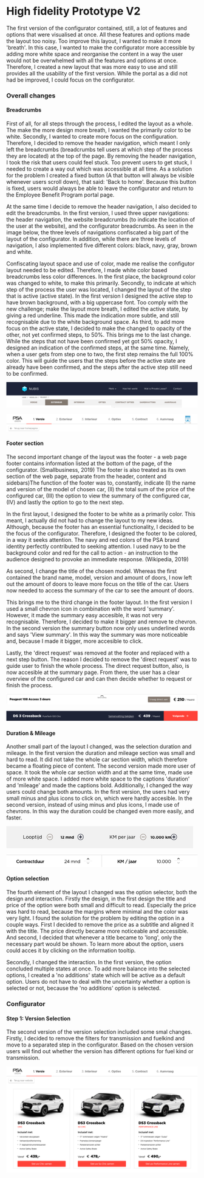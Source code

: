 # High fidelity Prototype V2

The first version of the configurator contained, still, a lot of features and options that were visualised at once. All these features and options made the layout too noisy. Too improve this layout, I wanted to make it more 'breath'. In this case, I wanted to make the configurator more accessible by adding more white space and reorganise the content in a way the user would not be overwhelmed with all the features and options at once. Therefore, I created a new layout that was more easy to use and still provides all the usability of the first version. While the portal as a did not had be improved, I could focus on the configurator.



### Overall changes

#### Breadcrumbs

First of all, for all steps through the process, I edited the layout as a whole. The make the more design more breath, I wanted the primarily color to be white. Secondly, I wanted to create more focus on the configuration. Therefore, I decided to remove the header navigation, which meant I only left the breadcrumbs \(breadcrumbs tell users at which step of the process they are located\) at the top of the page. By removing the header navigation, I took the risk that users could feel stuck. Too prevent users to get stuck, I needed to create a way out which was accessible at all time. As a solution for the problem I created a fixed button \(A that button will always be visible whenever users scroll down\), that said: 'Back to home'. Because this button is fixed, users would always be able to leave the configurator and return to the Employee Benefit Program portal page. 

At the same time I decide to remove the header navigation, I also decided to edit the breadcrumbs. In the first version, I used three upper navigations: the header navigation, the website breadcrumbs \(to indicate the location of the user at the website\), and the configurator breadcrumbs. As seen in the image below, the three levels of navigations confiscated a big part of the layout of the configurator. In addition, while there are three levels of navigation, I also implemented five different colors: black, navy, gray, brown and white.

Confiscating layout space and use of color, made me realise the configutor layout needed to be edited. Therefore, I made white color based breadcrumbs less color differences. In the first place, the background color was changed to white, to make this primarily. Secondly, to indicate at which step of the process the user was located, I changed the layout of the step that is active \(active state\). In the first version I designed the active step to have brown background, with a big uppercase font. Too comply with the new challenge; make the layout more breath, I edited the active state, by giving a red underline. This made the indication more subtle, and still recognisable due to the white background space. As third, to add more focus on the active state, I decided to make the changed to opacity of the other, not yet confirmed steps, to 50%. This brings me to the last change. While the steps that not have been confirmed yet got 50% opacity, I designed an indication of the confirmed steps, at the same time. Namely, when a user gets from step one to two, the first step remains the full 100% color. This will guide the users that the steps before the active state are already have been confirmed, and the steps after the active step still need to be confirmed.



![Version 1 configurator top](../../.gitbook/assets/breadcrumbs-configurator-v1.jpg)

![Version 2 configurator top](../../.gitbook/assets/breadcrumbs-configurator-v2.png)

#### Footer section

The second important change of the layout was the footer - a web page footer contains information listed at the bottom of the page, of the configurator. \(Smallbusiness, 2019\) The footer is also treated as its own section of the web page, separate from the header, content and sidebars\)The function of the footer was to, constantly, indicate \(I\) the name and version of the model of chosen car, \(II\) the total sum of the price of the configured car, \(III\) the option to view the summary of the configured car, \(IV\) and lastly the option to go to the next step. 

In the first layout, I designed the footer to be white as a primarily color. This meant, I actually did not had to change the layout to my new ideas. Although, because the footer has an essential functionality, I decided to be the focus of the configurator. Therefore, I designed the footer to be colored, in a way it seeks attention. The navy and red colors of the PSA brand identity perfectly contributed to seeking attention. I used navy to be the background color and red for the call to action - an instruction to the audience designed to provoke an immediate response. \(Wikipedia, 2019\)

As second, I change the title of the chosen model. Whereas the first contained the brand name, model, version and amount of doors, I now left out the amount of doors to leave more focus on the title of the car. Users now needed to access the summary of the car to see the amount of doors. 

This brings me to the third change in the footer layout. In the first version I used a small chevron icon in combination with the word 'summary'. However, it made the summary easy accesible, it was not very recognisable. Therefore, I decided to make it bigger and remove te chevron. In the second version the summary button now only uses underlined words and says 'View summary'. In this way the summary was more noticeable and, because I made it bigger, more accesible to click. 

Lastly, the 'direct request' was removed at the footer and replaced with a next step button. The reason I decided to remove the 'direct request' was to guide user to finish the whole process. The direct request button, also, is now accesible at the summary page. From there, the user has a clear overview of the configured car and can then decide whether to request or finish the process. 

![Version 1 of the footer](../../.gitbook/assets/configurator-footer-v1%20%281%29.png)

![Version 2 of the footer](../../.gitbook/assets/configurator-footer-v2.png)

#### Duration  & Mileage

Another small part of the layout I changed, was the selection duration and mileage. In the first version the duration and mileage section was small and hard to read. It did not take the whole car section width, which therefore became a floating piece of content. The second version made more user of space. It took the whole car section width and at the same time, made use of more white space. I added more white space to the captions 'duration'  and 'mileage' and made the captions bold. Additionally, I changed the way users could change both amounts. In the first version, the users had very small minus and plus icons to click on, which were hardly accesible. In the second version, instead of using minus and plus icons, I made use of chevrons. In this way the duration could be changed even more easily, and faster. 

![Version 1 of Duration &amp; Milage selection](../../.gitbook/assets/configurator-durationmileage-v1.png)

![Version 2 of Duration &amp; Milage selection](../../.gitbook/assets/configurator-durationmileage-v2.png)

#### Option selection

The fourth element of the layout I changed was the option selector, both the design and interaction. Firstly the design, in the first design the title and price of the option were both small and difficult to read. Especially the price was hard to read, because the margins where minimal and the color was very light. I found the solution for the problem by editing the option in a couple ways. First I decided to remove the price as a subtitle and aligned it with the title. The price directly became more noticeable and accessible. And second, I decided that whenever a title became to 'long', only the necessary part would be shown. To learn more about the option, users could acces it by clicking on the information tooltip.  

Secondly, I changed the interaction. In the first version, the option concluded multiple states at once. To add more balance into the selected options, I created a 'no additions' state which will be active as a default option. Users do not have to deal with the uncertainty whether a option is selected or not, because the 'no additions' option is selected. 





### Configurator

#### Step 1: Version Selection

The second version of the version selection included some smal changes. Firstly, I decided to remove the filters for transmission and fuelkind and move to a separated step in the configurator. Based on the chosen version users will find out whether the version has different options for fuel kind or transmission. 

![](../../.gitbook/assets/version.png)



